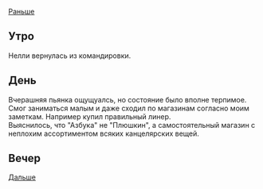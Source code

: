 [Раньше](2021.04.24.md)  
## Утро
Нелли вернулась из командировки.
## День
Вчерашняя пьянка ощущуалсь, но состояние было вполне терпимое. Смог заниматься малым и даже сходил по магазинам согласно моим заметкам. Например купил правильный линер.  
Выяснилось, что "Азбука" не "Плюшкин", а самостоятельный магазин с неплохим ассортиментом всяких канцелярских вещей.
## Вечер
[Дальше](2021.04.26.md)
